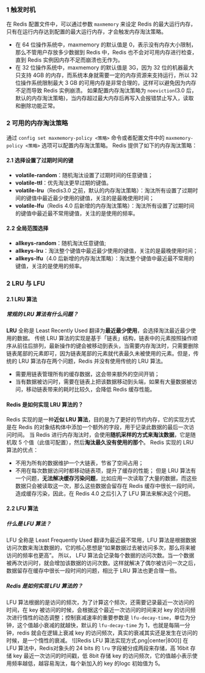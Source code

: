 ### 1 触发时机
在 Redis 配置文件中，可以通过参数 `maxmemory` 来设定 Redis 的最大运行内存，只有在运行内存达到配置的最大运行内存，才会触发内存淘汰策略。
- 在 64 位操作系统中，maxmemory 的默认值是 0，表示没有内存大小限制，那么不管用户存放多少数据到 Redis 中，Redis 也不会对可用内存进行检查，直到 Redis 实例因内存不足而崩溃也无作为。
- 在 32 位操作系统中，maxmemory 的默认值是 3G，因为 32 位的机器最大只支持 4GB 的内存，而系统本身就需要一定的内存资源来支持运行，所以 32 位操作系统限制最大 3 GB 的可用内存是非常合理的，这样可以避免因为内存不足而导致 Redis 实例崩溃。
如果配置内存淘汰策略为 `noeviction`(3.0 后，默认的内存淘汰策略)，当内存超过最大内存后再写入会报错禁止写入，读取和删除功能正常。
### 2 可用的内存淘汰策略
通过 `config set maxmemory-policy <策略>` 命令或者配置文件中的 `maxmemory-policy <策略>` 选项可以配置内存淘汰策略。
Redis 提供了如下的内存淘汰策略：
#### 2.1 选择设置了过期时间的键
- **volatile-random**：随机淘汰设置了过期时间的任意键值；
- **volatile-ttl**：优先淘汰更早过期的键值。
- **volatile-lru**（Redis3.0 之前，默认的内存淘汰策略）：淘汰所有设置了过期时间的键值中最近最少使用的键值，关注的是最晚使用时间；
- **volatile-lfu**（Redis 4.0 后新增的内存淘汰策略）：淘汰所有设置了过期时间的键值中最近最不常用键值，关注的是使用的频率。
#### 2.2 全局范围选择
- **allkeys-random**：随机淘汰任意键值;
- **allkeys-lru**：淘汰整个键值中最近最少使用的键值，关注的是最晚使用时间；
- **allkeys-lfu**（4.0 后新增的内存淘汰策略）：淘汰整个键值中最近最不常用的键值，关注的是使用的频率。
### 2 LRU 与 LFU
#### 2.1 LRU 算法
##### 常规的 LRU 算法有什么问题？
**LRU** 全称是 Least Recently Used 翻译为**最近最少使用**，会选择淘汰最近最少使用的数据。
传统 LRU 算法的实现是基于「链表」结构，链表中的元素按照操作顺序从前往后排列，最新操作的键会被移动到表头，当需要内存淘汰时，只需要删除链表尾部的元素即可，因为链表尾部的元素就代表最久未被使用的元素。但是，传统的 LRU 算法存在两个问题，Redis 并没有使用传统的 LRU 算法。
- 需要用链表管理所有的缓存数据，这会带来额外的空间开销；
- 当有数据被访问时，需要在链表上把该数据移动到头端，如果有大量数据被访问，移动链表带来的耗时比较久，会降低 Redis 缓存性能。
#### Redis 是如何实现 LRU 算法的？
Redis 实现的是一种**近似 LRU 算法**，目的是为了更好的节约内存，它的实现方式是在 Redis 的对象结构体中添加一个额外的字段，用于记录此数据的最后一次访问时间。
当 Redis 进行内存淘汰时，会使用**随机采样的方式来淘汰数据**，它是随机取 5 个值（此值可配置），然后**淘汰最久没有使用的那个**。
Redis 实现的 LRU 算法的优点：
- 不用为所有的数据维护一个大链表，节省了空间占用；
- 不用在每次数据访问时都移动链表项，提升了缓存的性能；
但是 LRU 算法有一个问题，**无法解决缓存污染问题**，比如应用一次读取了大量的数据，而这些数据只会被读取这一次，那么这些数据会留存在 Redis 缓存中很长一段时间，造成缓存污染，因此，在 Redis 4.0 之后引入了 LFU 算法来解决这个问题。
#### 2.2 LFU 算法
##### 什么是 LFU 算法？
LFU 全称是 Least Frequently Used 翻译为最近最不常用，LFU 算法是根据数据访问次数来淘汰数据的，它的核心思想是“如果数据过去被访问多次，那么将来被访问的频率也更高”。
所以， LFU 算法会记录每个数据的访问次数。当一个数据被再次访问时，就会增加该数据的访问次数。这样就解决了偶尔被访问一次之后，数据留存在缓存中很长一段时间的问题，相比于 LRU 算法也更合理一些。
##### Redis 是如何实现 LFU 算法的？
LFU 算法根据的是访问的频次，为了计算这个频次，还需要记录最近一次访问的时间，在 key 被访问的时候，会根据这个最近一次访问的时间来对 key 的访问频次进行惰性的动态调整；控制衰减速率的重要参数是 `lfu-decay-time`，单位为分钟，这个值越小衰减的就越快，默认的 `lfu-decay-time` 为 1，也就是每隔一分钟，redis 就会在逻辑上衰减 key 的访问频次，真实的衰减其实还是发生在访问的时候，是一个惰性的衰减。
![[Redis LFU 算法实现方式.png|center|800]]
在 LFU 算法中，Redis对象头的 24 bits 的 `lru` 字段被分成两段来存储，高 16bit 存储 key 最近一次访问的时间戳，低 8bit 存储 key 的访问频次，它的值越小表示使用频率越低，越容易淘汰，每个新加入的 key 的logc 初始值为 5。